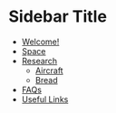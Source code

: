 <h1> Sidebar Title </h1> 

- [Welcome!](README.md)
- [Space](space.md "Bigger than you can imagine")
- [Research](research/README.md)
	* [Aircraft](research/planes.md)
	* [Bread](research/bread.md)
- [FAQs](faq.md)
- [Useful Links](useful_links.md)

<footer id="mb-footer"></footer>
